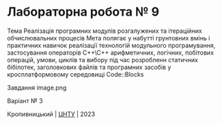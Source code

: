 # Лабораторна робота № 9

Тема
Реалізація програмних модулів розгалужених та ітераційних обчислювальних процесів
Мета полягає у набутті грунтовних вмінь і практичних навичок реалізації технологій модульного програмування, застосування операторів С++\С++ арифметичних, логічних, побітових операцій, умови, циклів та вибору під час розробленн статичних бібілотек, заголовкових файлів та програмних засобів у кросплатформовому середовищі Code::Blocks

Завдання
image.png

Варіант № 3


Кропивницький | <a href="http://www.kntu.kr.ua/">ЦНТУ</a> | 2023